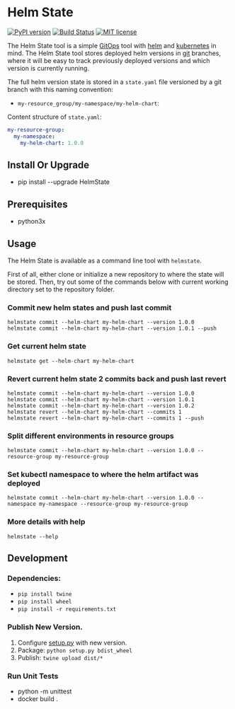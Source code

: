 # Helm State

[![PyPI version](https://badge.fury.io/py/HelmState.svg)](https://badge.fury.io/py/HelmState)
[![Build Status](https://travis-ci.com/hansehe/HelmState.svg?branch=master)](https://travis-ci.com/hansehe/HelmState)
[![MIT license](http://img.shields.io/badge/license-MIT-brightgreen.svg)](http://opensource.org/licenses/MIT)

The Helm State tool is a simple [GitOps](https://www.gitops.tech/) tool with [helm](https://helm.sh/) and [kubernetes](https://kubernetes.io/) in mind.
The Helm State tool stores deployed helm versions in [git](https://git-scm.com/) branches, 
where it will be easy to track previously deployed versions and which version is currently running.

The full helm version state is stored in a `state.yaml` file versioned by a git branch with this naming convention:
- `my-resource_group/my-namespace/my-helm-chart`:

Content structure of `state.yaml`:
```yaml
my-resource-group:
  my-namespace:
    my-helm-chart: 1.0.0
```


## Install Or Upgrade
- pip install --upgrade HelmState

## Prerequisites
- python3x

## Usage
The Helm State is available as a command line tool with `helmstate`.

First of all, either clone or initialize a new repository to where the state will be stored.
Then, try out some of the commands below with current working directory set to the repository folder.

### Commit new helm states and push last commit
```
helmstate commit --helm-chart my-helm-chart --version 1.0.0
helmstate commit --helm-chart my-helm-chart --version 1.0.1 --push
```

### Get current helm state
```
helmstate get --helm-chart my-helm-chart
```

### Revert current helm state 2 commits back and push last revert
```
helmstate commit --helm-chart my-helm-chart --version 1.0.0
helmstate commit --helm-chart my-helm-chart --version 1.0.1
helmstate commit --helm-chart my-helm-chart --version 1.0.2
helmstate revert --helm-chart my-helm-chart --commits 1
helmstate revert --helm-chart my-helm-chart --commits 1 --push
```

### Split different environments in resource groups
```
helmstate commit --helm-chart my-helm-chart --version 1.0.0 --resource-group my-resource-group
```

### Set kubectl namespace to where the helm artifact was deployed
```
helmstate commit --helm-chart my-helm-chart --version 1.0.0 --namespace my-namespace --resource-group my-resource-group
```

### More details with help
```
helmstate --help
```

## Development

### Dependencies:
  - `pip install twine`
  - `pip install wheel`
  - `pip install -r requirements.txt`

### Publish New Version.
1. Configure [setup.py](./setup.py) with new version.
2. Package: `python setup.py bdist_wheel`
3. Publish: `twine upload dist/*`

### Run Unit Tests
- python -m unittest
- docker build .